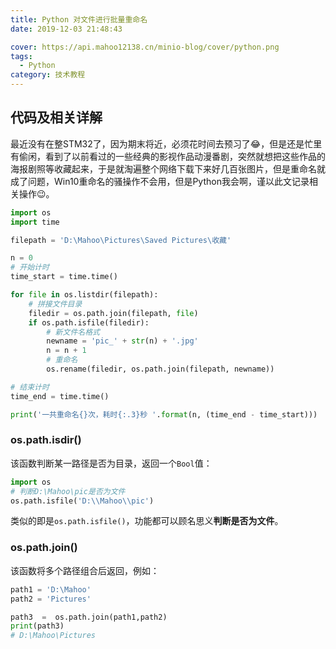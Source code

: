 ```yaml
---
title: Python 对文件进行批量重命名
date: 2019-12-03 21:48:43

cover: https://api.mahoo12138.cn/minio-blog/cover/python.png
tags:
  - Python
category: 技术教程
---
```


## 代码及相关详解

最近没有在整STM32了，因为期末将近，必须花时间去预习了:joy:，但是还是忙里有偷闲，看到了以前看过的一些经典的影视作品动漫番剧，突然就想把这些作品的海报剧照等收藏起来，于是就淘遍整个网络下载下来好几百张图片，但是重命名就成了问题，Win10重命名的骚操作不会用，但是Python我会啊，谨以此文记录相关操作:wink:。

```python
import os
import time

filepath = 'D:\Mahoo\Pictures\Saved Pictures\收藏'

n = 0
# 开始计时
time_start = time.time()

for file in os.listdir(filepath):
    # 拼接文件目录
    filedir = os.path.join(filepath, file)
    if os.path.isfile(filedir):
        # 新文件名格式
        newname = 'pic_' + str(n) + '.jpg'
        n = n + 1
        # 重命名
        os.rename(filedir, os.path.join(filepath, newname))

# 结束计时
time_end = time.time()

print('一共重命名{}次，耗时{:.3}秒 '.format(n, (time_end - time_start)))
```

### os.path.isdir()

该函数判断某一路径是否为目录，返回一个`Bool`值：

```python
import os
# 判断D:\Mahoo\pic是否为文件
os.path.isfile('D:\\Mahoo\\pic')
```

类似的即是`os.path.isfile()`，功能都可以顾名思义**判断是否为文件**。

### os.path.join()

该函数将多个路径组合后返回，例如：

```python
path1 = 'D:\Mahoo'
path2 = 'Pictures'

path3  =  os.path.join(path1,path2)
print(path3)
# D:\Mahoo\Pictures
```
